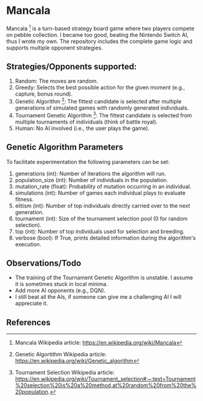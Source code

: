 # Mancala
Mancala [^1] is a turn-based strategy board game where two players compete on pebble collection.
I became too good, beating the Nintendo Switch AI, thus I wrote my own.
The repository includes the complete game logic and supports multiple opponent strategies.

## Strategies/Opponents supported:
1. Random: The moves are random.
1. Greedy: Selects the best possible action for the given moment (e.g., capture, bonus round).
1. Genetic Algorithm [^2]: The fittest candidate is selected after multiple generations of simulated games with randomly generated individuals. 
1. Tournament Genetic Algorithm [^3]: The fittest candidate is selected from multiple tournaments of individuals (think of battle royal).
1. Human: No AI involved (i.e., the user plays the game).

## Genetic Algorithm Parameters
To facilitate experimentation the following parameters can be set:
1. generations (int): Number of iterations the algorithm will run.
2. population_size (int): Number of individuals in the population.
3. mutation_rate (float): Probability of mutation occurring in an individual.
4. simulations (int): Number of games each individual plays to evaluate fitness.
5. elitism (int): Number of top individuals directly carried over to the next generation.
6. tournament (int): Size of the tournament selection pool (0 for random selection).
7. top (int): Number of top individuals used for selection and breeding.
8. verbose (bool): If True, prints detailed information during the algorithm's execution.

## Observations/Todo
* The training of the Tournament Genetic Algorithm is unstable. I assume it is sometimes stuck in local minima.
* Add more AI opponents (e.g., DQN).
* I still beat all the AIs, if someone can give me a challenging AI I will appreciate it.

## References
[^1]: Mancala Wikipedia article: https://en.wikipedia.org/wiki/Mancala
[^2]: Genetic Algortithm Wikipedia article: https://en.wikipedia.org/wiki/Genetic_algorithm
[^3]: Tournament Selection Wikipedia article: https://en.wikipedia.org/wiki/Tournament_selection#:~:text=Tournament%20selection%20is%20a%20method,at%20random%20from%20the%20population.
